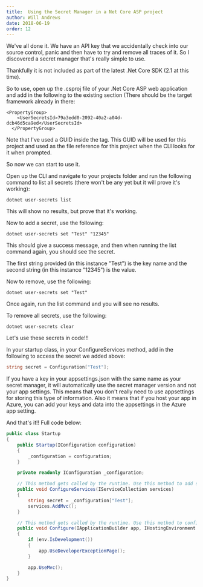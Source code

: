 ```yaml
---
title:  Using the Secret Manager in a Net Core ASP project
author: Will Andrews
date: 2018-06-19
order: 12
---
```


We've all done it. We have an API key that we accidentally check into our source control, panic and then have to try and remove all traces of it. So I discovered a secret manager that's really simple to use.

Thankfully it is not included as part of the latest .Net Core SDK (2.1 at this time). 

So to use, open up the .csproj file of your .Net Core ASP web application and add in the following to the existing <PropertyGroup> section (There should be the target framework already in there:

```
<PropertyGroup>
    <UserSecretsId>79a3edd0-2092-40a2-a04d-dcb46d5ca9ed</UserSecretsId>
  </PropertyGroup>
```

Note that I've used a GUID inside the tag. This GUID will be used for this project and used as the file reference for this project when the CLI looks for it when prompted.

So now we can start to use it.

Open up the CLI and navigate to your projects folder and run the following command to list all secrets (there won't be any yet but it will prove it's working):

```
dotnet user-secrets list
```
This will show no results, but prove that it's working.

Now to add a secret, use the following:
```
dotnet user-secrets set "Test" "12345"
```
This should give a success message, and then when running the list command again, you should see the secret.

The first string provided (in this instance "Test") is the key name and the second string (in this instance "12345") is the value.

Now to remove, use the following:
```
dotnet user-secrets set "Test"
```
Once again, run the list command and you will see no results.

To remove all secrets, use the following:
```
dotnet user-secrets clear
```

Let's use these secrets in code!!!

In your startup class, in your ConfigureServices method, add in the following to access the secret we added above:
``` c#
string secret = Configuration["Test"];
```

If you have a key in your appsettings.json with the same name as your secret manager, it will automatically use the secret manager version and not your app settings. This means that you don't really need to use appsettings for storing this type of information. Also it means that if you host your app in Azure, you can add your keys and data into the appsettings in the Azure app setting.

And that's it!! Full code below:
``` c#
public class Startup
{
    public Startup(IConfiguration configuration)
    {
        _configuration = configuration;
    }

    private readonly IConfiguration _configuration;

    // This method gets called by the runtime. Use this method to add services to the container.
    public void ConfigureServices(IServiceCollection services)
    {
        string secret = _configuration["Test"];
        services.AddMvc();
    }

    // This method gets called by the runtime. Use this method to configure the HTTP request pipeline.
    public void Configure(IApplicationBuilder app, IHostingEnvironment env)
    {
        if (env.IsDevelopment())
        {
            app.UseDeveloperExceptionPage();
        }

        app.UseMvc();
    }
}
```
